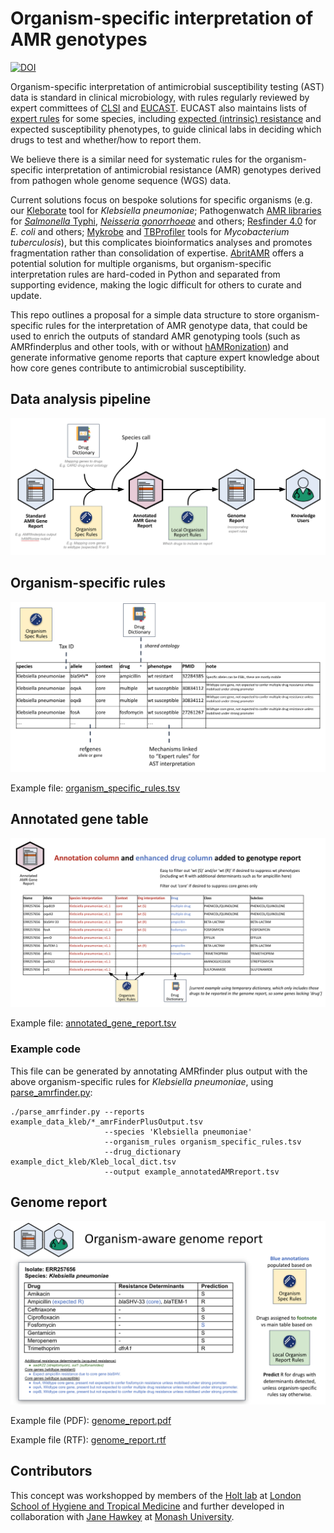 # Organism-specific interpretation of AMR genotypes
[![DOI](https://zenodo.org/badge/651623725.svg)](https://zenodo.org/badge/latestdoi/651623725)

Organism-specific interpretation of antimicrobial susceptibility testing (AST) data is standard in clinical microbiology, with rules regularly reviewed by expert committees of [CLSI](https://clsi.org/) and [EUCAST](https://www.eucast.org/). EUCAST also maintains lists of [expert rules](https://www.eucast.org/expert_rules_and_expected_phenotypes) for some species, including [expected (intrinsic) resistance](https://www.eucast.org/expert_rules_and_expected_phenotypes/expected_phenotypes) and expected susceptibility phenotypes, to guide clinical labs in deciding which drugs to test and whether/how to report them.

We believe there is a similar need for systematic rules for the organism-specific interpretation of antimicrobial resistance (AMR) genotypes derived from pathogen whole genome sequence (WGS) data. 

Current solutions focus on bespoke solutions for specific organisms (e.g. our [Kleborate](https://github.com/klebgenomics/Kleborate) tool for _Klebsiella pneumoniae_; Pathogenwatch [AMR libraries](https://gitlab.com/cgps/pathogenwatch/amr-libraries) for [_Salmonella_ Typhi](https://doi.org/10.1038/s41467-021-23091-2), [_Neisseria gonorrhoeae_](https://doi.org/10.1186/s13073-021-00858-2) and others; [Resfinder 4.0](https://bitbucket.org/genomicepidemiology/resfinder_db/src/master/) for _E. coli_ and others; [Mykrobe](https://github.com/Mykrobe-tools/mykrobe) and [TBProfiler](https://github.com/jodyphelan/TBProfiler) tools for _Mycobacterium tuberculosis_), but this complicates bioinformatics analyses and promotes fragmentation rather than consolidation of expertise. [AbritAMR](https://github.com/MDU-PHL/abritamr) offers a potential solution for multiple organisms, but organism-specific interpretation rules are hard-coded in Python and separated from supporting evidence, making the logic difficult for others to curate and update.

This repo outlines a proposal for a simple data structure to store organism-specific rules for the interpretation of AMR genotype data, that could be used to enrich the outputs of standard AMR genotyping tools (such as AMRfinderplus and other tools, with or without [hAMRonization](https://github.com/pha4ge/hAMRonization)) and generate informative genome reports that capture expert knowledge about how core genes contribute to antimicrobial susceptibility.


## Data analysis pipeline
![pipeline_image](pipeline.png?raw=true)

## Organism-specific rules
![rules_table](organism_specific_rules.png?raw=true)

Example file: [organism_specific_rules.tsv](organism_specific_rules.tsv)

## Annotated gene table
![annotated_gene_report](annotated_gene_report.png?raw=true)

Example file: [annotated_gene_report.tsv](annotated_gene_report.tsv)

### Example code

This file can be generated by annotating AMRfinder plus output with the above organism-specific rules for _Klebsiella pneumoniae_, using [parse_amrfinder.py](parse_amrfinder.py):

```
./parse_amrfinder.py --reports example_data_kleb/*_amrFinderPlusOutput.tsv 
                     --species 'Klebsiella pneumoniae'
                     --organism_rules organism_specific_rules.tsv
                     --drug_dictionary example_dict_kleb/Kleb_local_dict.tsv
                     --output example_annotatedAMRreport.tsv
```

## Genome report
![genome_report](genome_report.png?raw=true)

Example file (PDF): [genome_report.pdf](genome_report.pdf)

Example file (RTF): [genome_report.rtf](genome_report.rtf)

## Contributors
This concept was workshopped by members of the [Holt lab](https://holtlab.net) at [London School of Hygiene and Tropical Medicine](https://www.lshtm.ac.uk) and further developed in collaboration with [Jane Hawkey](https://github.com/jhawkey) at [Monash University](https://research.monash.edu/en/persons/jane-hawkey).
